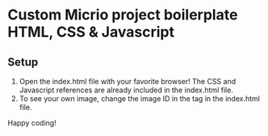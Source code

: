 # Custom Micrio project boilerplate HTML, CSS & Javascript

## Setup

1. Open the index.html file with your favorite browser! The CSS and Javascript references are already included in the index.html file.
2. To see your own image, change the image ID in the <micr-io> tag in the index.html file.

Happy coding!
